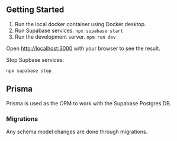 ## Getting Started

1. Run the local docker container using Docker desktop.
2. Run Supabase services. `npx supabase start`
3. Run the development server. `npm run dev`

Open [http://localhost:3000](http://localhost:3000) with your browser to see the result.

Stop Supbase services:

`npx supabase stop`

## Prisma

Prisma is used as the ORM to work with the Supabase Postgres DB.

### Migrations

Any schema model changes are done through migrations.
